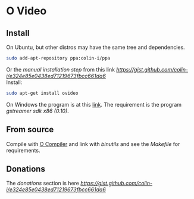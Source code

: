 # O Video

## Install
On Ubuntu, but other distros may have the same tree and dependencies.
```sh
sudo add-apt-repository ppa:colin-i/ppa
```
Or the *manual installation step* from this link *https://gist.github.com/colin-i/e324e85e0438ed71219673fbcc661da6* \
Install:
```sh
sudo apt-get install ovideo
```
On Windows the program is at this [link](https://github.com/colin-i/ostream/releases).
The requirement is the program <i>gstreamer sdk x86 (0.10)</i>.

## From source
Compile with [O Compiler](https://github.com/colin-i/o) and link with
<i>binutils</i> and see the <i>Makefile</i> for requirements.

## Donations
The *donations* section is here
*https://gist.github.com/colin-i/e324e85e0438ed71219673fbcc661da6*
